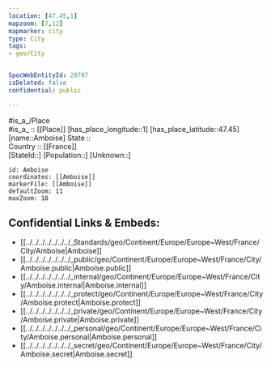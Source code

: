 ```yaml
---
location: [47.45,1] 
mapzoom: [7,12] 
mapmarker: city 
type: City
tags:
- geo/City


SpocWebEntityId: 28797
isDeleted: false
confidential: public

---
```

#is_a_/Place  
#is_a_ :: [[Place]] 
[has_place_longitude::1] 
[has_place_latitude::47.45] 
[name::Amboise] 
State ::  
Country :: [[France]]  
[StateId::] 
[Population::] 
[Unknown::] 


```leaflet
id: Amboise
coordinates: [[Amboise]] 
markerFile: [[Amboise]] 
defaultZoom: 11 
maxZoom: 18
```


## Confidential Links & Embeds: 
- [[../../../../../../../_Standards/geo/Continent/Europe/Europe~West/France/City/Amboise|Amboise]] 
- [[../../../../../../../_public/geo/Continent/Europe/Europe~West/France/City/Amboise.public|Amboise.public]] 
- [[../../../../../../../_internal/geo/Continent/Europe/Europe~West/France/City/Amboise.internal|Amboise.internal]] 
- [[../../../../../../../_protect/geo/Continent/Europe/Europe~West/France/City/Amboise.protect|Amboise.protect]] 
- [[../../../../../../../_private/geo/Continent/Europe/Europe~West/France/City/Amboise.private|Amboise.private]] 
- [[../../../../../../../_personal/geo/Continent/Europe/Europe~West/France/City/Amboise.personal|Amboise.personal]] 
- [[../../../../../../../_secret/geo/Continent/Europe/Europe~West/France/City/Amboise.secret|Amboise.secret]] 
